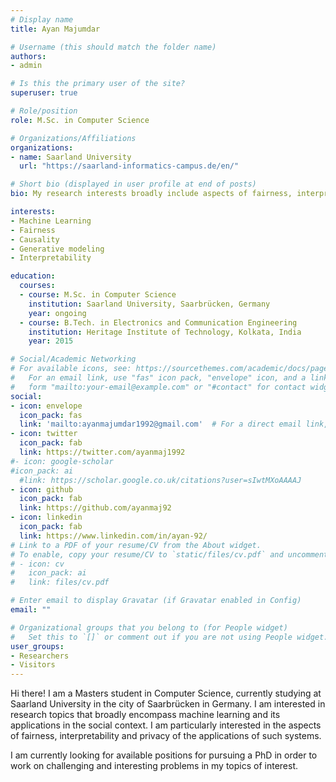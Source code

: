 ```yaml
---
# Display name
title: Ayan Majumdar

# Username (this should match the folder name)
authors:
- admin

# Is this the primary user of the site?
superuser: true

# Role/position
role: M.Sc. in Computer Science

# Organizations/Affiliations
organizations:
- name: Saarland University
  url: "https://saarland-informatics-campus.de/en/"

# Short bio (displayed in user profile at end of posts)
bio: My research interests broadly include aspects of fairness, interpretability and privacy of machine learning algorithms and decision-making systems.

interests:
- Machine Learning
- Fairness
- Causality
- Generative modeling
- Interpretability

education:
  courses:
  - course: M.Sc. in Computer Science
    institution: Saarland University, Saarbrücken, Germany
    year: ongoing
  - course: B.Tech. in Electronics and Communication Engineering
    institution: Heritage Institute of Technology, Kolkata, India
    year: 2015

# Social/Academic Networking
# For available icons, see: https://sourcethemes.com/academic/docs/page-builder/#icons
#   For an email link, use "fas" icon pack, "envelope" icon, and a link in the
#   form "mailto:your-email@example.com" or "#contact" for contact widget.
social:
- icon: envelope
  icon_pack: fas
  link: 'mailto:ayanmajumdar1992@gmail.com'  # For a direct email link, use "mailto:test@example.org".
- icon: twitter
  icon_pack: fab
  link: https://twitter.com/ayanmaj1992
#- icon: google-scholar
#icon_pack: ai
  #link: https://scholar.google.co.uk/citations?user=sIwtMXoAAAAJ
- icon: github
  icon_pack: fab
  link: https://github.com/ayanmaj92
- icon: linkedin
  icon_pack: fab
  link: https://www.linkedin.com/in/ayan-92/
# Link to a PDF of your resume/CV from the About widget.
# To enable, copy your resume/CV to `static/files/cv.pdf` and uncomment the lines below.
# - icon: cv
#   icon_pack: ai
#   link: files/cv.pdf

# Enter email to display Gravatar (if Gravatar enabled in Config)
email: ""

# Organizational groups that you belong to (for People widget)
#   Set this to `[]` or comment out if you are not using People widget.
user_groups:
- Researchers
- Visitors
---
```


Hi there! I am a Masters student in Computer Science, currently studying at Saarland University in the city of Saarbrücken in Germany. I am interested in research topics that broadly encompass machine learning and its applications in the social context. I am particularly interested in the aspects of fairness, interpretability and privacy of the applications of such systems.

I am currently looking for available positions for pursuing a PhD in order to work on challenging and interesting problems in my topics of interest.
